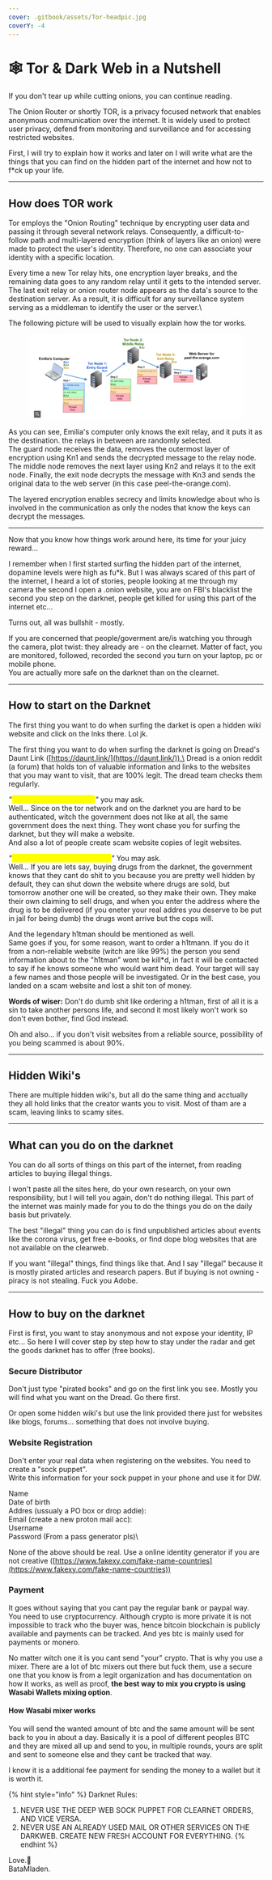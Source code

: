 ```yaml
---
cover: .gitbook/assets/Tor-headpic.jpg
coverY: -4
---
```


# 🕸️ Tor & Dark Web in a Nutshell

If you don't tear up while cutting onions, you can continue reading.

The Onion Router or shortly TOR, is a privacy focused network that enables anonymous communication over the internet. It is widely used to protect user privacy, defend from monitoring and surveillance and for accessing restricted websites.

First, I will try to explain how it works and later on I will write what are the things that you can find on the hidden part of the internet and how not to f\*ck up your life.

***

## How does TOR work

Tor employs the "Onion Routing" technique by encrypting user data and passing it through several network relays. Consequently, a difficult-to-follow path and multi-layered encryption (think of layers like an onion) were made to protect the user's identity. Therefore, no one can associate your identity with a specific location.

Every time a new Tor relay hits, one encryption layer breaks, and the remaining data goes to any random relay until it gets to the intended server. The last exit relay or onion router node appears as the data's source to the destination server. As a result, it is difficult for any surveillance system serving as a middleman to identify the user or the server.\


The following picture will be used to visually explain how the tor works.

<figure><img src=".gitbook/assets/image (1) (1).png" alt=""><figcaption></figcaption></figure>

As you can see, Emilia's computer only knows the exit relay, and it puts it as the destination. the relays in between are randomly selected.\
The guard node receives the data, removes the outermost layer of encryption using Kn1 and sends the decrypted message to the relay node. The middle node removes the next layer using Kn2 and relays it to the exit node. Finally, the exit node decrypts the message with Kn3 and sends the original data to the web server (in this case peel-the-orange.com).

The layered encryption enables secrecy and limits knowledge about who is involved in the communication as only the nodes that know the keys can decrypt the messages.

***

Now that you know how things work around here, its time for your juicy reward...

I remember when I first started surfing the hidden part of the internet, dopamine levels were high as fu\*k. But I was always scared of this part of the internet, I heard a lot of stories, people looking at me through my camera the second I open a .onion website, you are on FBI's blacklist the second you step on the darknet, people get killed for using this part of the internet etc...

Turns out, all was bullshit - mostly.

If you are concerned that people/goverment are/is watching you through the camera, plot twist: they already are - on the clearnet. Matter of fact, you are monitored, followed, recorded the second you turn on your laptop, pc or mobile phone. \
You are actually more safe on the darknet than on the clearnet.

***

## How to start on the Darknet

The first thing you want to do when surfing the darket is open a hidden wiki website and click on the lnks there. Lol jk.



The first thing you want to do when surfing the darknet is going on Dread's Daunt Link ([https://daunt.link/](https://daunt.link/)).\
Dread is a onion reddit (a forum) that holds ton of valuable information and links to the websites that you may want to visit, that are 100% legit. The dread team checks them regularly.

_"<mark style="color:yellow;">What do you mean legit?</mark>"_ you may ask.\
Well... Since on the tor network and on the darknet you are hard to be authenticated, witch the government does not like at all, the same government does the next thing. They wont chase you for surfing the darknet, but they will make a website. \
And also a lot of people create scam website copies of legit websites.

_"<mark style="color:yellow;">How can a website harm me?</mark>"_ You may ask.\
Well... If you are lets say, buying drugs from the darknet, the government knows that they cant do shit to you because you are pretty well hidden by default, they can shut down the website where drugs are sold, but tomorrow another one will be created, so they make their own. They make their own claiming to sell drugs, and when you enter the address where the drug is to be delivered (if you eneter your real addres you deserve to be put in jail for being dumb) the drugs wont arrive but the cops will.

And the legendary h1tman should be mentioned as well.\
Same goes if you, for some reason, want to order a h1tmann. If you do it from a non-reliable website (witch are like 99%) the person you send information about to the "h1tman" wont be kill\*d, in fact it will be contacted to say if he knows someone who would want him dead. Your target will say a few names and those people will be investigated. Or in the best case, you landed on a scam website and lost a shit ton of money.

**Words of wiser:** Don't do dumb shit like ordering a h1tman, first of all it is a sin to take another persons life, and second it most likely won't work so don't even bother, find God instead.

Oh and also... if you don't visit websites from a reliable source, possibility of you being scammed is about 90%.

***

## Hidden Wiki's

There are multiple hidden wiki's, but all do the same thing and acctually they all hold links that the creator wants you to visit. Most of tham are a scam, leaving links to scamy sites.

***

## What can you do on the darknet

You can do all sorts of things on this part of the internet, from reading articles to buying illegal things.

I won't paste all the sites here, do your own research, on your own responsibility, but I will tell you again, don't do nothing illegal. This part of the internet was mainly made for you to do the things you do on the daily basis but privately.

The best "illegal" thing you can do is find unpublished articles about events like the corona virus, get free e-books, or find dope blog websites that are not available on the clearweb.

If you want "illegal" things, find things like that. And I say "illegal" because it is mostly pirated articles and research papers. But if buying is not owning - piracy is not stealing. Fuck you Adobe.

***

## How to buy on the darknet

First is first, you want to stay anonymous and not expose your identity, IP etc... So here I will cover step by step how to stay under the radar and get the goods darknet has to offer (free books).



### Secure Distributor

Don't just type "pirated books" and go on the first link you see. Mostly you will find what you want on the Dread. Go there first.

Or open some hidden wiki's but use the link provided there just for websites like blogs, forums... something that does not involve buying.

### Website Registration

Don't enter your real data when registering on the websites. You need to create a "sock puppet".\
Write this information for your sock puppet in your phone and use it for DW.

Name\
Date of birth\
Addres (ussualy a PO box or drop addie):\
Email (create a new proton mail acc):\
Username\
Password (From a pass generator pls)\


None of the above should be real. Use a online identity generator if you are not creative ([https://www.fakexy.com/fake-name-countries](https://www.fakexy.com/fake-name-countries))



### Payment

It goes without saying that you cant pay the regular bank or paypal way. You need to use cryptocurrency. Although crypto is more private it is not impossible to track who the buyer was, hence bitcoin blockchain is publicly available and payments can be tracked. And yes btc is mainly used for payments or monero.

No matter witch one it is you cant send "your" crypto. That is why you use a mixer. There are a lot of btc mixers out there but fuck them, use a secure one that you know is from a legit organization and has documentation on how it works, as well as proof, **the best way to mix you crypto is using Wasabi Wallets mixing option**.

#### How Wasabi mixer works

You will send the wanted amount of btc and the same amount will be sent back to you in about a day. Basically it is a pool of different peoples BTC and they are mixed all up and send to you, in multiple rounds, yours are split and sent to someone else and they cant be tracked that way.

I know it is a additional fee payment for sending the money to a wallet but it is worth it.



{% hint style="info" %}
Darknet Rules:

1. NEVER USE THE DEEP WEB SOCK PUPPET FOR CLEARNET ORDERS, AND VICE VERSA.
2. NEVER USE AN ALREADY USED MAIL OR OTHER SERVICES ON THE DARKWEB. CREATE NEW FRESH ACCOUNT FOR EVERYTHING.
{% endhint %}



Love.💜\
BataMladen.
